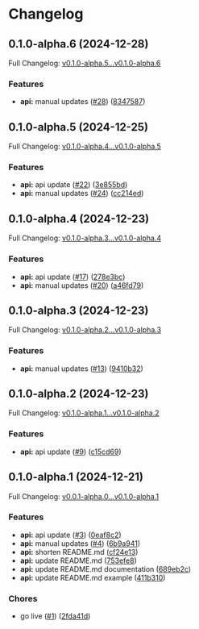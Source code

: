 # Changelog

## 0.1.0-alpha.6 (2024-12-28)

Full Changelog: [v0.1.0-alpha.5...v0.1.0-alpha.6](https://github.com/mechanixlabs/python-sdk/compare/v0.1.0-alpha.5...v0.1.0-alpha.6)

### Features

* **api:** manual updates ([#28](https://github.com/mechanixlabs/python-sdk/issues/28)) ([8347587](https://github.com/mechanixlabs/python-sdk/commit/83475876724e4897b2027cc6fc3a3eadc9f332cd))

## 0.1.0-alpha.5 (2024-12-25)

Full Changelog: [v0.1.0-alpha.4...v0.1.0-alpha.5](https://github.com/mechanixlabs/python-sdk/compare/v0.1.0-alpha.4...v0.1.0-alpha.5)

### Features

* **api:** api update ([#22](https://github.com/mechanixlabs/python-sdk/issues/22)) ([3e855bd](https://github.com/mechanixlabs/python-sdk/commit/3e855bd2ed082a5b7072d47cc8407375609e2954))
* **api:** manual updates ([#24](https://github.com/mechanixlabs/python-sdk/issues/24)) ([cc214ed](https://github.com/mechanixlabs/python-sdk/commit/cc214ed429b0ed69857636315611f680b510a891))

## 0.1.0-alpha.4 (2024-12-23)

Full Changelog: [v0.1.0-alpha.3...v0.1.0-alpha.4](https://github.com/mechanixlabs/python-sdk/compare/v0.1.0-alpha.3...v0.1.0-alpha.4)

### Features

* **api:** api update ([#17](https://github.com/mechanixlabs/python-sdk/issues/17)) ([278e3bc](https://github.com/mechanixlabs/python-sdk/commit/278e3bc8f57e0fb874f308364caba4feb2f3b09a))
* **api:** manual updates ([#20](https://github.com/mechanixlabs/python-sdk/issues/20)) ([a46fd79](https://github.com/mechanixlabs/python-sdk/commit/a46fd7959b834e5ecbf04bd1fe2d5bbc75f83983))

## 0.1.0-alpha.3 (2024-12-23)

Full Changelog: [v0.1.0-alpha.2...v0.1.0-alpha.3](https://github.com/mechanixlabs/python-sdk/compare/v0.1.0-alpha.2...v0.1.0-alpha.3)

### Features

* **api:** manual updates ([#13](https://github.com/mechanixlabs/python-sdk/issues/13)) ([9410b32](https://github.com/mechanixlabs/python-sdk/commit/9410b3280e89a4520c7c07d06cb860b37fca3cc9))

## 0.1.0-alpha.2 (2024-12-23)

Full Changelog: [v0.1.0-alpha.1...v0.1.0-alpha.2](https://github.com/mechanixlabs/python-sdk/compare/v0.1.0-alpha.1...v0.1.0-alpha.2)

### Features

* **api:** api update ([#9](https://github.com/mechanixlabs/python-sdk/issues/9)) ([c15cd69](https://github.com/mechanixlabs/python-sdk/commit/c15cd69fb9d50b05f65ec704749f923229876e3a))

## 0.1.0-alpha.1 (2024-12-21)

Full Changelog: [v0.0.1-alpha.0...v0.1.0-alpha.1](https://github.com/mechanixlabs/python-sdk/compare/v0.0.1-alpha.0...v0.1.0-alpha.1)

### Features

* **api:** api update ([#3](https://github.com/mechanixlabs/python-sdk/issues/3)) ([0eaf8c2](https://github.com/mechanixlabs/python-sdk/commit/0eaf8c2de367e7105e56ab307de238be2d87ca44))
* **api:** manual updates ([#4](https://github.com/mechanixlabs/python-sdk/issues/4)) ([6b9a941](https://github.com/mechanixlabs/python-sdk/commit/6b9a941f0f2484e2de425698816ec9143031e52a))
* **api:** shorten README.md ([cf24e13](https://github.com/mechanixlabs/python-sdk/commit/cf24e13bd8488f3fc102384f81d59e577a6691cf))
* **api:** update README.md ([753efe8](https://github.com/mechanixlabs/python-sdk/commit/753efe884611b610b157407eedd6baa3b6ca39cb))
* **api:** update README.md documentation ([689eb2c](https://github.com/mechanixlabs/python-sdk/commit/689eb2cd6645c194c9e4816215a0d526a1d5de7e))
* **api:** update README.md example ([411b310](https://github.com/mechanixlabs/python-sdk/commit/411b31027ff6f0f73dfa5adc95ae7f65bf5a24c1))


### Chores

* go live ([#1](https://github.com/mechanixlabs/python-sdk/issues/1)) ([2fda41d](https://github.com/mechanixlabs/python-sdk/commit/2fda41dccda2772002519bd13757158821d278d2))
